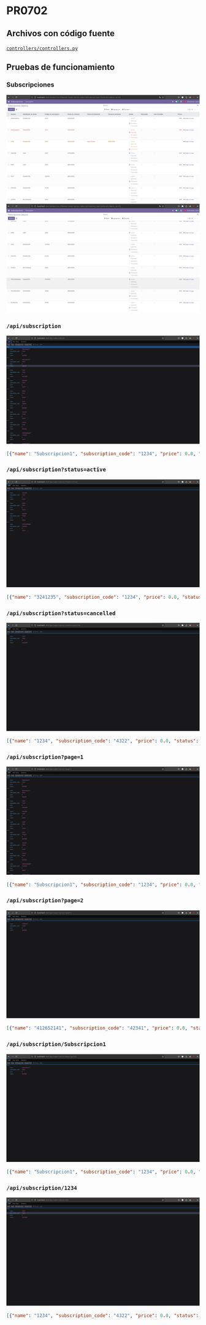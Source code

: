 # PR0702
## Archivos con código fuente
[`controllers/controllers.py`](./files/controllers.py.md)
## Pruebas de funcionamiento
### Subscripciones
![Subscripciones 1](./img/subs_1.png)
![Subscripciones 2](./img/subs_2.png)
### `/api/subscription`
![/api/subscription](./img/api_subscription.png)
```json
[{"name": "Subscripcion1", "subscription_code": "1234", "price": 0.0, "status": "pending"}, {"name": "Subscripcion2", "subscription_code": "4312", "price": 0.0, "status": "expired"}, {"name": "1234", "subscription_code": "4322", "price": 0.0, "status": "cancelled"}, {"name": "3241235", "subscription_code": "1234", "price": 0.0, "status": "active"}, {"name": "4345", "subscription_code": "1234", "price": 0.0, "status": "active"}, {"name": "3212", "subscription_code": "123433", "price": 0.0, "status": "pending"}, {"name": "4321451", "subscription_code": "41234", "price": 0.0, "status": "active"}, {"name": "123412", "subscription_code": "1234", "price": 0.0, "status": "pending"}, {"name": "435124645fasfd", "subscription_code": "1234523", "price": 0.0, "status": "active"}, {"name": "121345123412", "subscription_code": "23412", "price": 0.0, "status": "pending"}, {"name": "412652141", "subscription_code": "42341", "price": 0.0, "status": "pending"}]
```
### `/api/subscription?status=active`
![status active](./img/status_active.png)
```json
[{"name": "3241235", "subscription_code": "1234", "price": 0.0, "status": "active"}, {"name": "4345", "subscription_code": "1234", "price": 0.0, "status": "active"}, {"name": "4321451", "subscription_code": "41234", "price": 0.0, "status": "active"}, {"name": "435124645fasfd", "subscription_code": "1234523", "price": 0.0, "status": "active"}]
```
### `/api/subscription?status=cancelled`
![status cancelled](./img/status_cancelled.png)
```json
[{"name": "1234", "subscription_code": "4322", "price": 0.0, "status": "cancelled"}]
```
### `/api/subscription?page=1`
![page 1](./img/page_1.png)
```json
[{"name": "Subscripcion1", "subscription_code": "1234", "price": 0.0, "status": "pending"}, {"name": "Subscripcion2", "subscription_code": "4312", "price": 0.0, "status": "expired"}, {"name": "1234", "subscription_code": "4322", "price": 0.0, "status": "cancelled"}, {"name": "3241235", "subscription_code": "1234", "price": 0.0, "status": "active"}, {"name": "4345", "subscription_code": "1234", "price": 0.0, "status": "active"}, {"name": "3212", "subscription_code": "123433", "price": 0.0, "status": "pending"}, {"name": "4321451", "subscription_code": "41234", "price": 0.0, "status": "active"}, {"name": "123412", "subscription_code": "1234", "price": 0.0, "status": "pending"}, {"name": "435124645fasfd", "subscription_code": "1234523", "price": 0.0, "status": "active"}, {"name": "121345123412", "subscription_code": "23412", "price": 0.0, "status": "pending"}]
```
### `/api/subscription?page=2`
![page 2](./img/page_2.png)
```json
[{"name": "412652141", "subscription_code": "42341", "price": 0.0, "status": "pending"}]
```
### `/api/subscription/Subscripcion1`
![name 1](./img/name_1.png)
```json
[{"name": "Subscripcion1", "subscription_code": "1234", "price": 0.0, "status": "pending"}]
```
### `/api/subscription/1234`
![name 2](./img/name_2.png)
```json
[{"name": "1234", "subscription_code": "4322", "price": 0.0, "status": "cancelled"}]
```